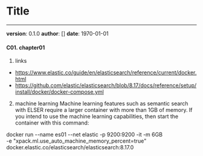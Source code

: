 # Title
---
**version**: 0.1.0
**author**: []
**date**: 1970-01-01

#### C01. chapter01
1. links
- https://www.elastic.co/guide/en/elasticsearch/reference/current/docker.html
- https://github.com/elastic/elasticsearch/blob/8.17/docs/reference/setup/install/docker/docker-compose.yml

2. machine learning
Machine learning features such as semantic search with ELSER require a larger container with more than 1GB of memory. If you intend to use the machine learning capabilities, then start the container with this command:

docker run --name es01 --net elastic -p 9200:9200 -it -m 6GB \
  -e "xpack.ml.use_auto_machine_memory_percent=true" docker.elastic.co/elasticsearch/elasticsearch:8.17.0
